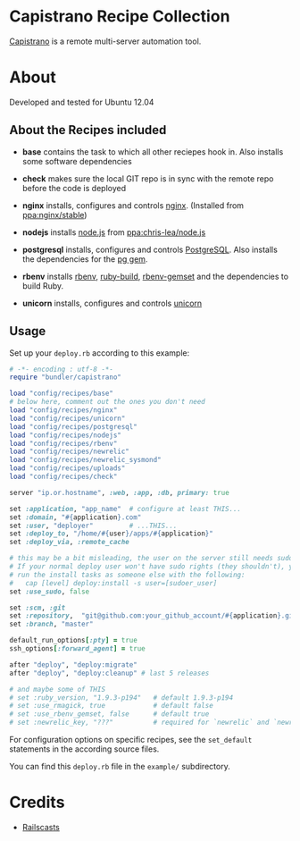 Capistrano Recipe Collection
============================
[Capistrano][] is a remote multi-server automation tool.

About
=====
Developed and tested for Ubuntu 12.04

About the Recipes included
---

* **base**
  contains the task to which all other reciepes hook in. Also installs some software dependencies

* **check**
  makes sure the local GIT repo is in sync with the remote repo before the code is deployed

* **nginx**
  installs, configures and controls [nginx][]. (Installed from [ppa:nginx/stable][ppa-nginx])

* **nodejs**
  installs [node.js][] from [ppa:chris-lea/node.js][ppa-nodejs]

* **postgresql**
  installs, configures and controls [PostgreSQL][]. Also installs the dependencies for the [pg gem][].

* **rbenv**
  installs [rbenv][], [ruby-build][], [rbenv-gemset][] and the dependencies to build Ruby.

* **unicorn**
  installs, configures and controls [unicorn][]

Usage
-----
Set up your `deploy.rb` according to this example:

```ruby
# -*- encoding : utf-8 -*-
require "bundler/capistrano"

load "config/recipes/base"
# below here, comment out the ones you don't need
load "config/recipes/nginx"
load "config/recipes/unicorn"
load "config/recipes/postgresql"
load "config/recipes/nodejs"
load "config/recipes/rbenv"
load "config/recipes/newrelic"
load "config/recipes/newrelic_sysmond"
load "config/recipes/uploads"
load "config/recipes/check"

server "ip.or.hostname", :web, :app, :db, primary: true

set :application, "app_name"  # configure at least THIS...
set :domain, "#{application}.com"
set :user, "deployer"         # ...THIS...
set :deploy_to, "/home/#{user}/apps/#{application}"
set :deploy_via, :remote_cache

# this may be a bit misleading, the user on the server still needs sudo-rights!
# If your normal deploy user won't have sudo rights (they shouldn't), you can
# run the install tasks as someone else with the following:
#   cap [level] deploy:install -s user=[sudoer_user]
set :use_sudo, false

set :scm, :git
set :repository,  "git@github.com:your_github_account/#{application}.git" # ...and THIS.
set :branch, "master"

default_run_options[:pty] = true
ssh_options[:forward_agent] = true

after "deploy", "deploy:migrate"
after "deploy", "deploy:cleanup" # last 5 releases

# and maybe some of THIS
# set :ruby_version, "1.9.3-p194"   # default 1.9.3-p194
# set :use_rmagick, true            # default false
# set :use_rbenv_gemset, false      # default true
# set :newrelic_key, "???"          # required for `newrelic` and `newrelic_sysmond`
```
For configuration options on specific recipes, see the `set_default` statements in the according source files.

You can find this `deploy.rb` file in the `example/` subdirectory.

Credits
=======
* [Railscasts][]


[Capistrano]: https://github.com/capistrano/capistrano
[nginx]: http://nginx.org
[ppa-nginx]: https://launchpad.net/~nginx/+archive/stable
[node.js]: http://nodejs.org
[ppa-nodejs]: https://launchpad.net/~chris-lea/+archive/node.js/
[PostgreSQL]: http://www.postgresql.org
[pg gem]: https://rubygems.org/gems/pg
[rbenv]: https://github.com/sstephenson/rbenv
[ruby-build]: https://github.com/sstephenson/ruby-build
[rbenv-gemset]: https://github.com/jamis/rbenv-gemset
[Railscasts]: http://railscasts.com
[unicorn]: http://unicorn.bogomips.org
